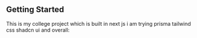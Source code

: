 ## Getting Started

This is my college project which is built in next js i am trying prisma tailwind css shadcn ui and overall:

```bash

```
